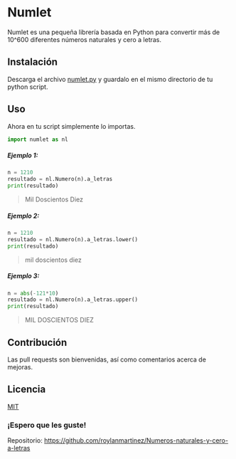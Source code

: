# Numlet

Numlet es una pequeña librería basada en Python para convertir más de 10^600 diferentes números naturales y cero a letras.

## Instalación

Descarga el archivo [numlet.py](https://github.com/roylanmartinez/Numeros-naturales-y-cero-a-letras/tree/master/numlet/) y guardalo en el mismo directorio de tu python script.

## Uso
Ahora en tu script simplemente lo importas.
```python
import numlet as nl
```
##### Ejemplo 1:
```python
n = 1210
resultado = nl.Numero(n).a_letras
print(resultado)
```
> Mil Doscientos Diez
##### Ejemplo 2:
```python
n = 1210
resultado = nl.Numero(n).a_letras.lower()
print(resultado)
```
> mil doscientos diez
##### Ejemplo 3:
```python
n = abs(-121*10)
resultado = nl.Numero(n).a_letras.upper()
print(resultado)
```
> MIL DOSCIENTOS DIEZ
## Contribución
Las pull requests son bienvenidas, así como comentarios acerca de mejoras. 

## Licencia
[MIT](LICENSE)

   ### ¡Espero que les guste! 
   Repositorio: https://github.com/roylanmartinez/Numeros-naturales-y-cero-a-letras
